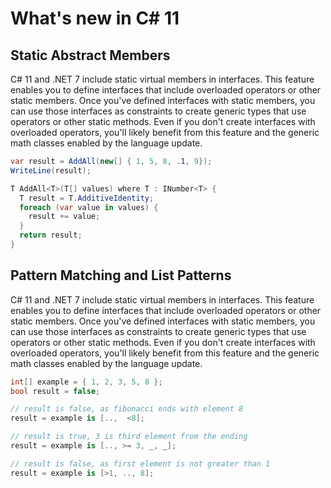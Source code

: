 # What's new in C# 11

## Static Abstract Members
C# 11 and .NET 7 include static virtual members in interfaces. This feature enables you to define interfaces that include overloaded operators or other static members. Once you've defined interfaces with static members, you can use those interfaces as constraints to create generic types that use operators or other static methods. Even if you don't create interfaces with overloaded operators, you'll likely benefit from this feature and the generic math classes enabled by the language update.

```csharp
var result = AddAll(new[] { 1, 5, 8, .1, 9});
WriteLine(result);

T AddAll<T>(T[] values) where T : INumber<T> {
  T result = T.AdditiveIdentity;
  foreach (var value in values) {
    result += value;
  }
  return result;
}
```

## Pattern Matching and List Patterns
C# 11 and .NET 7 include static virtual members in interfaces. This feature enables you to define interfaces that include overloaded operators or other static members. Once you've defined interfaces with static members, you can use those interfaces as constraints to create generic types that use operators or other static methods. Even if you don't create interfaces with overloaded operators, you'll likely benefit from this feature and the generic math classes enabled by the language update.

```csharp
int[] example = { 1, 2, 3, 5, 8 };
bool result = false;

// result is false, as fibonacci ends with element 8
result = example is [..,  <8];

// result is true, 3 is third element from the ending
result = example is [.., >= 3, _, _];

// result is false, as first element is not greater than 1
result = example is [>1, .., 8];
```
